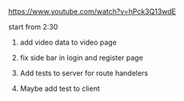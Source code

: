 https://www.youtube.com/watch?v=hPck3Q13wdE

start from 2:30

1. add video data to video page
2. fix side bar in login and register page

3. Add tests to server for route handelers

4. Maybe add test to client
